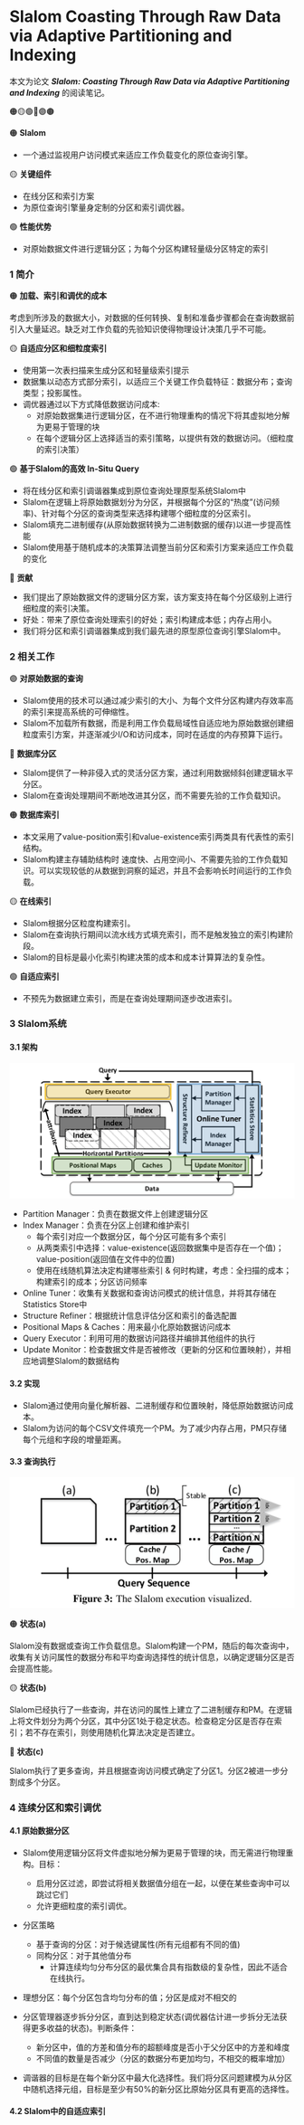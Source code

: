 # Slalom Coasting Through Raw Data via Adaptive Partitioning and Indexing


本文为论文 ***Slalom: Coasting Through Raw Data via Adaptive Partitioning and Indexing*** 的阅读笔记。

🟠🟡🟢🔵🟣🟤

🟠 **Slalom**

- 一个通过监视用户访问模式来适应工作负载变化的原位查询引擎。

🟡 **关键组件**

- 在线分区和索引方案
- 为原位查询引擎量身定制的分区和索引调优器。

🟢 **性能优势**

- 对原始数据文件进行逻辑分区；为每个分区构建轻量级分区特定的索引



### 1 简介

🟠 **加载、索引和调优的成本**

考虑到所涉及的数据大小，对数据的任何转换、复制和准备步骤都会在查询数据前引入大量延迟。缺乏对工作负载的先验知识使得物理设计决策几乎不可能。

🟡 **自适应分区和细粒度索引**

- 使用第一次表扫描来生成分区和轻量级索引提示
- 数据集以动态方式部分索引，以适应三个关键工作负载特征：数据分布；查询类型；投影属性。
- 调优器通过以下方式降低数据访问成本:
  - 对原始数据集进行逻辑分区，在不进行物理重构的情况下将其虚拟地分解为更易于管理的块
  - 在每个逻辑分区上选择适当的索引策略，以提供有效的数据访问。（细粒度的索引决策）

🟢  **基于Slalom的高效 In-Situ Query**

- 将在线分区和索引调谐器集成到原位查询处理原型系统Slalom中
- Slalom在逻辑上将原始数据划分为分区，并根据每个分区的“热度”(访问频率)、针对每个分区的查询类型来选择构建哪个细粒度的分区索引。
- Slalom填充二进制缓存(从原始数据转换为二进制数据的缓存)以进一步提高性能
- Slalom使用基于随机成本的决策算法调整当前分区和索引方案来适应工作负载的变化

🔵 **贡献**

- 我们提出了原始数据文件的逻辑分区方案，该方案支持在每个分区级别上进行细粒度的索引决策。
- 好处：带来了原位查询处理索引的好处；索引构建成本低；内存占用小。
- 我们将分区和索引调谐器集成到我们最先进的原型原位查询引擎Slalom中。



### 2 相关工作

🟣 **对原始数据的查询**

- Slalom使用的技术可以通过减少索引的大小、为每个文件分区构建内存效率高的索引来提高系统的可伸缩性。
- Slalom不加载所有数据，而是利用工作负载局域性自适应地为原始数据创建细粒度索引方案，并逐渐减少I/O和访问成本，同时在适度的内存预算下运行。

🔵 **数据库分区**

- Slalom提供了一种非侵入式的灵活分区方案，通过利用数据倾斜创建逻辑水平分区。
- Slalom在查询处理期间不断地改进其分区，而不需要先验的工作负载知识。

🟠 **数据库索引**

- 本文采用了value-position索引和value-existence索引两类具有代表性的索引结构。
- Slalom构建主存辅助结构时 速度快、占用空间小、不需要先验的工作负载知识。可以实现较低的从数据到洞察的延迟，并且不会影响长时间运行的工作负载。

🟡 **在线索引**

- Slalom根据分区粒度构建索引。
- Slalom在查询执行期间以流水线方式填充索引，而不是触发独立的索引构建阶段。
- Slalom的目标是最小化索引构建决策的成本和成本计算算法的复杂性。

🟢 **自适应索引**

- 不预先为数据建立索引，而是在查询处理期间逐步改进索引。



### 3 Slalom系统

#### 3.1 架构

![imag7](/img/Index/7.png)

- Partition Manager：负责在数据文件上创建逻辑分区
- Index Manager：负责在分区上创建和维护索引
  - 每个索引对应一个数据分区，每个分区可能有多个索引
  - 从两类索引中选择：value-existence(返回数据集中是否存在一个值)；value-position(返回值在文件中的位置)
  - 使用在线随机算法决定构建哪些索引 & 何时构建，考虑：全扫描的成本；构建索引的成本；分区访问频率
- Online Tuner：收集有关数据和查询访问模式的统计信息，并将其存储在Statistics Store中
- Structure Refiner：根据统计信息评估分区和索引的备选配置
- Positional Maps & Caches：用来最小化原始数据访问成本
- Query Executor：利用可用的数据访问路径并编排其他组件的执行
- Update Monitor：检查数据文件是否被修改（更新的分区和位置映射），并相应地调整Slalom的数据结构

#### 3.2 实现

-  Slalom通过使用向量化解析器、二进制缓存和位置映射，降低原始数据访问成本。
- Slalom为访问的每个CSV文件填充一个PM。为了减少内存占用，PM只存储每个元组和字段的增量距离。

#### 3.3 查询执行

![imag8](/img/Index/8.png)

🟠 **状态(a)**

Slalom没有数据或查询工作负载信息。Slalom构建一个PM，随后的每次查询中，收集有关访问属性的数据分布和平均查询选择性的统计信息，以确定逻辑分区是否会提高性能。

🟡 **状态(b)**

Slalom已经执行了一些查询，并在访问的属性上建立了二进制缓存和PM。在逻辑上将文件划分为两个分区，其中分区1处于稳定状态。检查稳定分区是否存在索引；若不存在索引，则使用随机化算法决定是否建立。

🔵 **状态(c)**

Slalom执行了更多查询，并且根据查询访问模式确定了分区1。分区2被进一步分割成多个分区。



### 4 连续分区和索引调优

#### 4.1 原始数据分区

- Slalom使用逻辑分区将文件虚拟地分解为更易于管理的块，而无需进行物理重构。目标：
  - 启用分区过滤，即尝试将相关数据值分组在一起，以便在某些查询中可以跳过它们
  - 允许更细粒度的索引调优。

- 分区策略
  - 基于查询的分区：对于候选键属性(所有元组都有不同的值)
  - 同构分区：对于其他值分布
    - 计算连续均匀分布分区的最优集合具有指数级的复杂性，因此不适合在线执行。
- 理想分区：每个分区包含均匀分布的值；分区是成对不相交的
- 分区管理器逐步拆分分区，直到达到稳定状态(调优器估计进一步拆分无法获得更多收益的状态)。判断条件：
  - 新分区中，值的方差和值分布的超额峰度是否小于父分区中的方差和峰度
  - 不同值的数量是否减少（分区的数据分布更加均匀，不相交的概率增加）

- 调谐器的目标是在每个新分区中最大化选择性。我们将分区问题建模为从分区中随机选择元组，目标是至少有50%的新分区比原始分区具有更高的选择性。

#### 4.2 Slalom中的自适应索引

